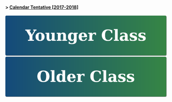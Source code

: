 #### > <a href="https://goo.gl/knMNe2" target="_blank">Calendar Tentative [2017-2018]</a>

[![Younger Class](https://raw.githubusercontent.com/isocia/isocia.github.io/master/Younger.png)](/younger)
[![Older Class](https://raw.githubusercontent.com/isocia/isocia.github.io/master/Older.png)](/older)
